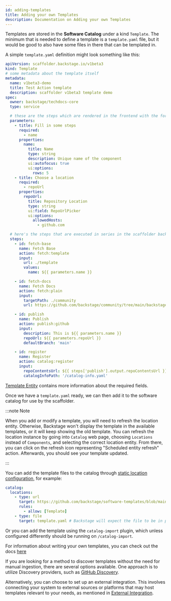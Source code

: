 ```yaml
---
id: adding-templates
title: Adding your own Templates
description: Documentation on Adding your own Templates
---
```


Templates are stored in the **Software Catalog** under a kind `Template`. The
minimum that is needed to define a template is a `template.yaml` file, but it
would be good to also have some files in there that can be templated in.

A simple `template.yaml` definition might look something like this:

```yaml
apiVersion: scaffolder.backstage.io/v1beta3
kind: Template
# some metadata about the template itself
metadata:
  name: v1beta3-demo
  title: Test Action template
  description: scaffolder v1beta3 template demo
spec:
  owner: backstage/techdocs-core
  type: service

  # these are the steps which are rendered in the frontend with the form input
  parameters:
    - title: Fill in some steps
      required:
        - name
      properties:
        name:
          title: Name
          type: string
          description: Unique name of the component
          ui:autofocus: true
          ui:options:
            rows: 5
    - title: Choose a location
      required:
        - repoUrl
      properties:
        repoUrl:
          title: Repository Location
          type: string
          ui:field: RepoUrlPicker
          ui:options:
            allowedHosts:
              - github.com

  # here's the steps that are executed in series in the scaffolder backend
  steps:
    - id: fetch-base
      name: Fetch Base
      action: fetch:template
      input:
        url: ./template
        values:
          name: ${{ parameters.name }}

    - id: fetch-docs
      name: Fetch Docs
      action: fetch:plain
      input:
        targetPath: ./community
        url: https://github.com/backstage/community/tree/main/backstage-community-sessions

    - id: publish
      name: Publish
      action: publish:github
      input:
        description: This is ${{ parameters.name }}
        repoUrl: ${{ parameters.repoUrl }}
        defaultBranch: 'main'

    - id: register
      name: Register
      action: catalog:register
      input:
        repoContentsUrl: ${{ steps['publish'].output.repoContentsUrl }}
        catalogInfoPath: '/catalog-info.yaml'
```

[Template Entity](../software-catalog/descriptor-format.md#kind-template)
contains more information about the required fields.

Once we have a `template.yaml` ready, we can then add it to the software catalog
for use by the scaffolder.

:::note Note

When you add or modify a template, you will need to refresh the location entity.
Otherwise, Backstage won't display the template in the available templates,
or it will keep showing the old template. You can refresh the location instance by
going into `Catalog` web page, choosing `Locations` instead of `Components`, and selecting the correct
location entity.
From there, you can click on the refresh icon representing "Scheduled entity refresh" action.
Afterwards, you should see your template updated.

:::

You can add the template files to the catalog through
[static location configuration](../software-catalog/configuration.md#static-location-configuration),
for example:

```yaml
catalog:
  locations:
    - type: url
      target: https://github.com/backstage/software-templates/blob/main/scaffolder-templates/react-ssr-template/template.yaml
      rules:
        - allow: [Template]
    - type: file
      target: template.yaml # Backstage will expect the file to be in packages/backend/template.yaml
```

Or you can add the template using the `catalog-import` plugin, which unless
configured differently should be running on `/catalog-import`.

For information about writing your own templates, you can check out the docs
[here](./writing-templates.md)

If you are looking for a method to discover templates without the need for manual ingestion, there are several options available. One approach is to utilize Discovery providers, such as [GitHub Discovery](https://backstage.io/docs/integrations/github/discovery).

Alternatively, you can choose to set up an external integration. This involves connecting your system to external sources or platforms that may host templates relevant to your needs, as mentioned in [External Integration](https://backstage.io/docs/features/software-catalog/external-integrations/).
